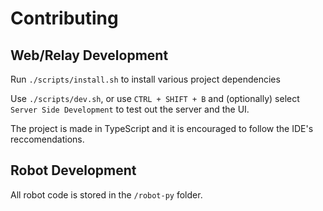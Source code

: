 # Contributing

## Web/Relay Development

Run `./scripts/install.sh` to install various project dependencies

Use `./scripts/dev.sh`, or use `CTRL + SHIFT + B` and (optionally) select `Server Side Development` to test out the server and the UI.

The project is made in TypeScript and it is encouraged to follow the IDE's reccomendations.

## Robot Development

All robot code is stored in the `/robot-py` folder.

